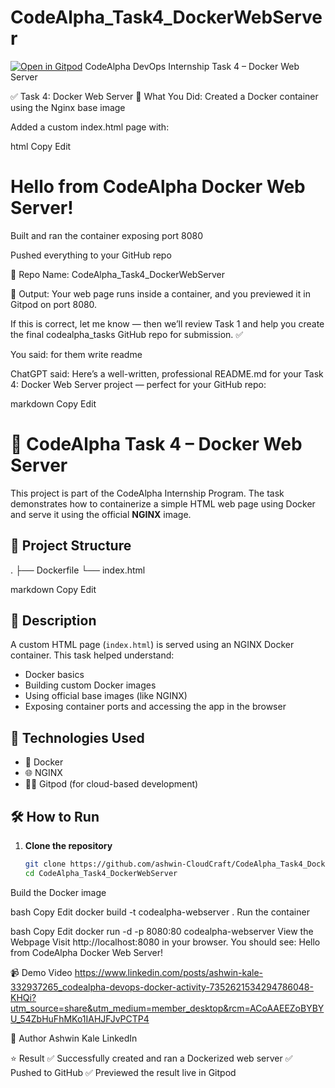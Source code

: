 # CodeAlpha_Task4_DockerWebServer
[![Open in Gitpod](https://gitpod.io/button/open-in-gitpod.svg)](https://gitpod.io/#https://github.com/ashwin-CloudCraft/CodeAlpha_Task4_DockerWebServer)
CodeAlpha DevOps Internship Task 4 – Docker Web Server

✅ Task 4: Docker Web Server
🔧 What You Did:
Created a Docker container using the Nginx base image

Added a custom index.html page with:

html
Copy
Edit
<h1>Hello from CodeAlpha Docker Web Server!</h1>
Built and ran the container exposing port 8080

Pushed everything to your GitHub repo

📂 Repo Name:
CodeAlpha_Task4_DockerWebServer

🧪 Output:
Your web page runs inside a container, and you previewed it in Gitpod on port 8080.

If this is correct, let me know — then we’ll review Task 1 and help you create the final codealpha_tasks GitHub repo for submission. ✅








You said:
for them write readme


ChatGPT said:
Here’s a well-written, professional README.md for your Task 4: Docker Web Server project — perfect for your GitHub repo:

markdown
Copy
Edit
# 🚀 CodeAlpha Task 4 – Docker Web Server

This project is part of the CodeAlpha Internship Program. The task demonstrates how to containerize a simple HTML web page using Docker and serve it using the official **NGINX** image.

## 📁 Project Structure

.
├── Dockerfile
└── index.html

markdown
Copy
Edit

## 📄 Description

A custom HTML page (`index.html`) is served using an NGINX Docker container. This task helped understand:

- Docker basics
- Building custom Docker images
- Using official base images (like NGINX)
- Exposing container ports and accessing the app in the browser

## 🔧 Technologies Used

- 🐳 Docker
- 🌐 NGINX
- 🧑‍💻 Gitpod (for cloud-based development)

## 🛠️ How to Run

1. **Clone the repository**  
   ```bash
   git clone https://github.com/ashwin-CloudCraft/CodeAlpha_Task4_DockerWebServer.git
   cd CodeAlpha_Task4_DockerWebServer
Build the Docker image

bash
Copy
Edit
docker build -t codealpha-webserver .
Run the container

bash
Copy
Edit
docker run -d -p 8080:80 codealpha-webserver
View the Webpage
Visit http://localhost:8080 in your browser.
You should see:
Hello from CodeAlpha Docker Web Server!

📹 Demo Video
https://www.linkedin.com/posts/ashwin-kale-332937265_codealpha-devops-docker-activity-7352621534294786048-KHQi?utm_source=share&utm_medium=member_desktop&rcm=ACoAAEEZoBYBYU_54ZbHuFhMKo1IAHJFJvPCTP4

📌 Author
Ashwin Kale
LinkedIn

⭐ Result
✅ Successfully created and ran a Dockerized web server
✅ Pushed to GitHub
✅ Previewed the result live in Gitpod
